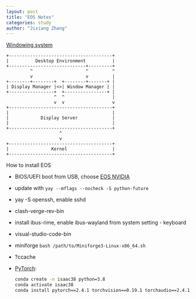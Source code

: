 ```yaml
---
layout: post
title: "EOS Notes"
categories: study
author: "Jixiang Zhang"
---
```


[Windowing system](https://en.wikipedia.org/wiki/Windowing_system)

```text
+---------------------------------------+
|          Desktop Environment          |
+-----------------------------+---------+
         ^                    ^         ^
         v                    v         |
+--------+--------+  +--------+-------+ |
| Display Manager |<>| Window Manager | |
+-----------------+  +----------------+ |
                  ^  ^                  |
                  v  v                  v
+---------------------------------------+
|                                       |
|            Display Server             |
|                                       |
+---------------------------------------+
                    ^
                    v
+---------------------------------------+
|                Kernel                 |
+---------------------------------------+
```

How to install EOS

* BIOS/UEFI boot from USB, choose [EOS NVIDIA](https://en.wikipedia.org/wiki/Windowing_system)
* update with `yay --mflags --nocheck -S python-future`
* yay -S openssh, enable sshd
* clash-verge-rev-bin
* install ibus-rime, enable ibus-wayland from system setting - keyboard
* visual-studio-code-bin
* miniforge `bash /path/to/Miniforge3-Linux-x86_64.sh`
* ?ccache
* [PyTorch](https://pytorch.org/get-started/previous-versions):

    ```bash
    conda create -n isaac38 python=3.8
    conda activate isaac38
    conda install pytorch==2.4.1 torchvision==0.19.1 torchaudio==2.4.1 pytorch-cuda=12.1 -c pytorch -c nvidia
    ```
